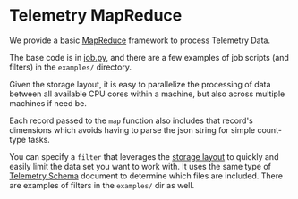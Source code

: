 Telemetry MapReduce
====================

We provide a basic [MapReduce][1] framework to process Telemetry Data.

The base code is in [job.py](job.py), and there are a few examples of job
scripts (and filters) in the `examples/` directory.

Given the storage layout, it is easy to parallelize the processing of data
between all available CPU cores within a machine, but also across multiple
machines if need be.

Each record passed to the `map` function also includes that record's dimensions
which avoids having to parse the json string for simple count-type tasks.

You can specify a `filter` that leverages the [storage layout][2] to quickly and
easily limit the data set you want to work with.  It uses the same type of
[Telemetry Schema](telemetry_schema.py) document to determine which files are
included. There are examples of filters in the `examples/` dir as well.

[1]: http://en.wikipedia.org/wiki/MapReduce "MapReduce"
[2]: StorageLayout.md "On-disk Storage Layout"
